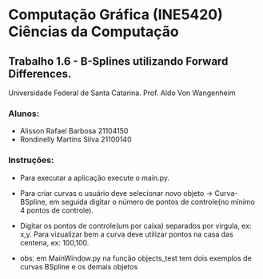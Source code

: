 # Computação Gráfica (INE5420) Ciências da Computação

## Trabalho 1.6 - B-Splines utilizando Forward Differences.

Universidade Federal de Santa Catarina.
Prof. Aldo Von Wangenheim

### Alunos:

- Alisson Rafael Barbosa 21104150
- Rondinelly Martins Silva 21100140

### Instruções:
- Para executar a aplicação execute o main.py.

- Para criar curvas o usuário deve selecionar novo objeto -> Curva-BSpline,
em seguida digitar o número de pontos de controle(no mínimo 4 pontos de controle).

- Digitar os pontos de controle(um por caixa) separados por virgula, ex: x,y.
Para vizualizar bem a curva deve utilizar pontos na casa das centena, ex: 100,100.

- obs: em MainWindow.py na função objects_test tem dois exemplos de curvas BSpline e os demais objetos


